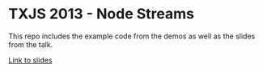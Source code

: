 # TXJS 2013 - Node Streams

This repo includes the example code from the demos as well as the slides from the talk.

[Link to slides](http://polotek.github.io/txjs-2013-streams-talk/slides/index.html)

